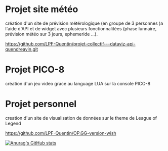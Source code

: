 # Projet site météo

création d'un site de prévision métérologique (en groupe de 3 personnes )a l'aide d'API et de widget avec plusieurs fonctionnalitées (phase lunnaire, prévision météo sur 3 jours, ephemeride ...).

https://github.com/LPF-Quentin/projet-collectif---dataviz-api-quendreavin.git


# Projet PICO-8

création d'un jeu video grace au language LUA sur la console PICO-8


# Projet personnel

creation d'un site de visualisation de données sur le theme de League of Legend

https://github.com/LPF-Quentin/OP.GG-version-wish


[![Anurag's GitHub stats](https://github-readme-stats.vercel.app/api?username=LPF-Quentin)](https://github.com/anuraghazra/github-readme-stats)
